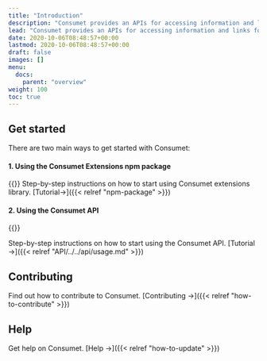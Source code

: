 ```yaml
---
title: "Introduction"
description: "Consumet provides an APIs for accessing information and links for various entertertainments like movies, books, anime, etc."
lead: "Consumet provides an APIs for accessing information and links for various entertertainments like movies, books, anime, etc."
date: 2020-10-06T08:48:57+00:00
lastmod: 2020-10-06T08:48:57+00:00
draft: false
images: []
menu:
  docs:
    parent: "overview"
weight: 100
toc: true
---
```


## Get started

There are two main ways to get started with Consumet:

#### 1. Using the Consumet Extensions npm package
{{<alert icon="👉" text="The is intended to Nodejs users." />}}
Step-by-step instructions on how to start using Consumet extensions library. [Tutorial→]({{< relref "npm-package" >}})

#### 2. Using the Consumet API
{{<alert icon="👉" text="The is intended to all users." />}}

Step-by-step instructions on how to start using the Consumet API. [Tutorial →]({{< relref "API/../../api/usage.md" >}})

## Contributing

Find out how to contribute to Consumet. [Contributing →]({{< relref "how-to-contribute" >}})

## Help

Get help on Consumet. [Help →]({{< relref "how-to-update" >}})
